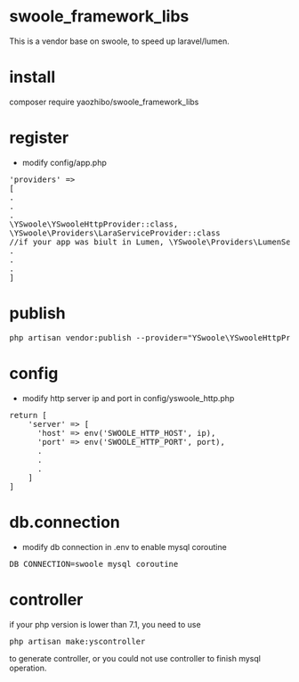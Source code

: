 # swoole_framework_libs
This is a vendor base on swoole, to speed up laravel/lumen.

# install
composer require yaozhibo/swoole_framework_libs

# register
- modify config/app.php
<pre>
'providers' =>
[
.
.
.
\YSwoole\YSwooleHttpProvider::class,
\YSwoole\Providers\LaraServiceProvider::class
//if your app was biult in Lumen, \YSwoole\Providers\LumenServiceProvider::class instead.
.
.
.
]
</pre>
# publish
<pre>
php artisan vendor:publish --provider="YSwoole\YSwooleHttpProvider"
</pre>

# config
- modify http server ip and port in config/yswoole_http.php
<pre>
return [
    'server' => [
      'host' => env('SWOOLE_HTTP_HOST', ip),
      'port' => env('SWOOLE_HTTP_PORT', port),
      .
      .
      .
    ]
]      
</pre>

# db.connection
- modify db connection in .env to enable mysql coroutine
<pre>
DB_CONNECTION=swoole_mysql_coroutine
</pre>

# controller
if your php version is lower than 7.1, you need to use 
<pre>php artisan make:yscontroller</pre>
to generate controller, or you could not use controller to finish mysql operation.
